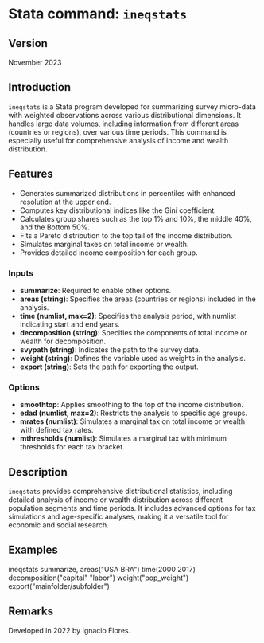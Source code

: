 # Stata command: `ineqstats`

## Version
November 2023

## Introduction
`ineqstats` is a Stata program developed for summarizing survey micro-data with weighted observations across various distributional dimensions. It handles large data volumes, including information from different areas (countries or regions), over various time periods. This command is especially useful for comprehensive analysis of income and wealth distribution.

## Features
- Generates summarized distributions in percentiles with enhanced resolution at the upper end.
- Computes key distributional indices like the Gini coefficient.
- Calculates group shares such as the top 1% and 10%, the middle 40%, and the Bottom 50%.
- Fits a Pareto distribution to the top tail of the income distribution.
- Simulates marginal taxes on total income or wealth.
- Provides detailed income composition for each group.


### Inputs
- **summarize**: Required to enable other options.
- **areas (string)**: Specifies the areas (countries or regions) included in the analysis.
- **time (numlist, max=2)**: Specifies the analysis period, with numlist indicating start and end years.
- **decomposition (string)**: Specifies the components of total income or wealth for decomposition.
- **svypath (string)**: Indicates the path to the survey data.
- **weight (string)**: Defines the variable used as weights in the analysis.
- **export (string)**: Sets the path for exporting the output.

### Options
- **smoothtop**: Applies smoothing to the top of the income distribution.
- **edad (numlist, max=2)**: Restricts the analysis to specific age groups.
- **mrates (numlist)**: Simulates a marginal tax on total income or wealth with defined tax rates.
- **mthresholds (numlist)**: Simulates a marginal tax with minimum thresholds for each tax bracket.

## Description
`ineqstats` provides comprehensive distributional statistics, including detailed analysis of income or wealth distribution across different population segments and time periods. It includes advanced options for tax simulations and age-specific analyses, making it a versatile tool for economic and social research.

## Examples
ineqstats summarize, areas("USA BRA") time(2000 2017) decomposition("capital" "labor") weight("pop_weight") export("mainfolder/subfolder")

## Remarks
Developed in 2022 by Ignacio Flores.

